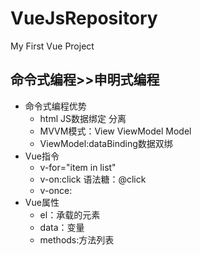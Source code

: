 # VueJsRepository
My First Vue Project
##  命令式编程>>申明式编程
+   命令式编程优势
    -   html JS数据绑定 分离
    -   MVVM模式：View ViewModel Model
    -   ViewModel:dataBinding数据双绑
+   Vue指令
    -   v-for="item in list"
    -   v-on:click 语法糖：@click
    -   v-once:
+   Vue属性
    -   el：承载的元素
    -   data：变量
    -   methods:方法列表

